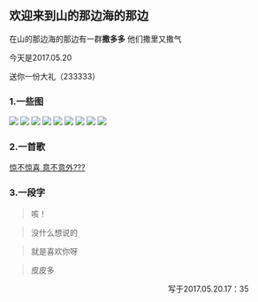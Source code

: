 ## 欢迎来到山的那边海的那边

在山的那边海的那边有一群**撒多多** 他们撒里又撒气

今天是2017.05.20 

送你一份大礼（233333）

### 1.一些图
![](saduoduo.github.io/1.png)
![](saduoduo.github.io/2.png)
![](saduoduo.github.io/3.png)
![](saduoduo.github.io/4.png)
![](saduoduo.github.io/5.png)
![](saduoduo.github.io/6.png)
![](saduoduo.github.io/7.png)
![](saduoduo.github.io/8.png)
![](saduoduo.github.io/9.png)

### 2.一首歌

[惊不惊喜 意不意外???](saduoduo.github.io/仓颉-五月天.mp3)

### 3.一段字
>咳！

>没什么想说的

>就是喜欢你呀

>皮皮多



                                                                          写于2017.05.20.17：35           
